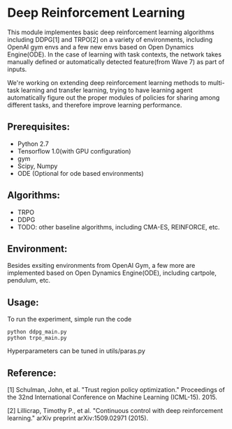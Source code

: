 # Deep Reinforcement Learning
This module implementes basic deep reinforcement learning algorithms including DDPG[1] and TRPO[2] on a variety of environments, including OpenAI gym envs and a few new envs based on Open Dynamics Engine(ODE). In the case of learning with task contexts, the network takes manually defined or automatically detected feature(from Wave 7) as part of inputs. 

We're working on extending deep reinforcement learning methods to multi-task learning and transfer learning, trying to have learning agent automatically figure out the proper modules of policies for sharing among different tasks, and therefore improve learning performance.

## Prerequisites:
* Python 2.7
* Tensorflow 1.0(with GPU configuration)
* gym
* Scipy, Numpy
* ODE (Optional for ode based environments)

## Algorithms:
* TRPO 
* DDPG
* TODO: other baseline algorithms, including CMA-ES, REINFORCE, etc.

## Environment:
Besides exsiting environments from OpenAI Gym, a few more are implemented based on Open Dynamics Engine(ODE), including cartpole, pendulum, etc.

## Usage:
To run the experiment, simple run the code

    python ddpg_main.py
    python trpo_main.py

Hyperparameters can be tuned in utils/paras.py

## Reference:
[1] Schulman, John, et al. "Trust region policy optimization." Proceedings of the 32nd International Conference on Machine Learning (ICML-15). 2015.

[2] Lillicrap, Timothy P., et al. "Continuous control with deep reinforcement learning." arXiv preprint arXiv:1509.02971 (2015).
